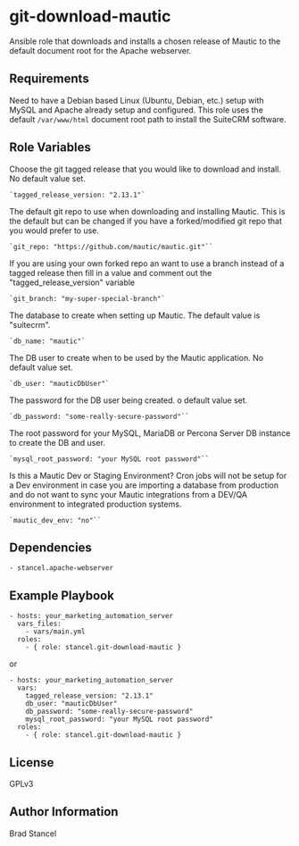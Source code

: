 git-download-mautic
=========

Ansible role that downloads and installs a chosen release of Mautic to the default document root for the Apache webserver.

Requirements
------------

Need to have a Debian based Linux (Ubuntu, Debian, etc.) setup with MySQL and Apache already setup and configured. This role uses the default `/var/www/html` document root path to install the SuiteCRM software.

Role Variables
--------------

Choose the git tagged release that you would like to download and install. No default value set.

	`tagged_release_version: "2.13.1"`

The default git repo to use when downloading and installing Mautic. This is the default but can be changed if you have a forked/modified git repo that you would prefer to use.

	`git_repo: "https://github.com/mautic/mautic.git"``

If you are using your own forked repo an want to use a branch instead of a tagged release then fill in a value and comment out the "tagged_release_version" variable 

	`git_branch: "my-super-special-branch"`

The database to create when setting up Mautic. The default value is "suitecrm".

	`db_name: "mautic"`

The DB user to create when to be used by the Mautic application. No default value set.

	`db_user: "mauticDbUser"`

The password for the DB user being created. o default value set.

	`db_password: "some-really-secure-password"``

The root password for your MySQL, MariaDB or Percona Server DB instance to create the DB and user.

	`mysql_root_password: "your MySQL root password"``

Is this a Mautic Dev or Staging Environment? Cron jobs will not be setup for a Dev environment in case you are importing a database from production and do not want to sync your Mautic integrations from a DEV/QA environment to integrated production systems.

	`mautic_dev_env: "no"``


Dependencies
------------

	- stancel.apache-webserver

Example Playbook
----------------

	- hosts: your_marketing_automation_server
	  vars_files:
	    - vars/main.yml
	  roles:
	    - { role: stancel.git-download-mautic }


or 


	- hosts: your_marketing_automation_server 
	  vars:
		tagged_release_version: "2.13.1"
		db_user: "mauticDbUser"
		db_password: "some-really-secure-password"
		mysql_root_password: "your MySQL root password"
	  roles:
	    - { role: stancel.git-download-mautic }

License
-------

GPLv3

Author Information
------------------

Brad Stancel
